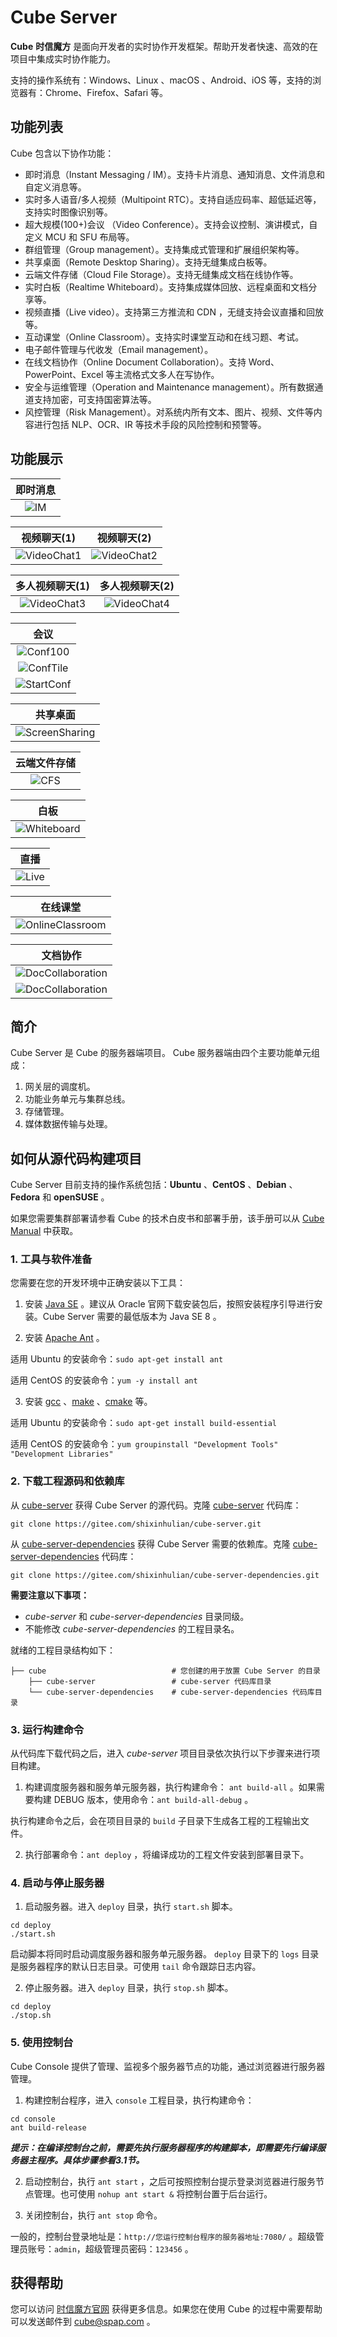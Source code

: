 # Cube Server

**Cube** **时信魔方** 是面向开发者的实时协作开发框架。帮助开发者快速、高效的在项目中集成实时协作能力。

支持的操作系统有：Windows、Linux 、macOS 、Android、iOS 等，支持的浏览器有：Chrome、Firefox、Safari 等。

## 功能列表

Cube 包含以下协作功能：

* 即时消息（Instant Messaging / IM）。支持卡片消息、通知消息、文件消息和自定义消息等。
* 实时多人语音/多人视频（Multipoint RTC）。支持自适应码率、超低延迟等，支持实时图像识别等。
* 超大规模(100+)会议 （Video Conference）。支持会议控制、演讲模式，自定义 MCU 和 SFU 布局等。
* 群组管理（Group management）。支持集成式管理和扩展组织架构等。
* 共享桌面（Remote Desktop Sharing）。支持无缝集成白板等。
* 云端文件存储（Cloud File Storage）。支持无缝集成文档在线协作等。
* 实时白板（Realtime Whiteboard）。支持集成媒体回放、远程桌面和文档分享等。
* 视频直播（Live video）。支持第三方推流和 CDN ，无缝支持会议直播和回放等。
* 互动课堂（Online Classroom）。支持实时课堂互动和在线习题、考试。
* 电子邮件管理与代收发（Email management）。
* 在线文档协作（Online Document Collaboration）。支持 Word、PowerPoint、Excel 等主流格式文多人在写协作。
* 安全与运维管理（Operation and Maintenance management）。所有数据通道支持加密，可支持国密算法等。
* 风控管理（Risk Management）。对系统内所有文本、图片、视频、文件等内容进行包括 NLP、OCR、IR 等技术手段的风险控制和预警等。


## 功能展示

| 即时消息 |
|:----:|
|![IM](https://static.shixincube.com/cube/assets/showcase/im.gif)|

| 视频聊天(1) | 视频聊天(2) |
|:----:|:----:|
|![VideoChat1](https://static.shixincube.com/cube/assets/showcase/videochat_1.gif)|![VideoChat2](https://static.shixincube.com/cube/assets/showcase/videochat_2.gif)|

| 多人视频聊天(1) | 多人视频聊天(2) |
|:----:|:----:|
|![VideoChat3](https://static.shixincube.com/cube/assets/showcase/videochat_3.gif)|![VideoChat4](https://static.shixincube.com/cube/assets/showcase/videochat_4.gif)|

| 会议 |
|:----:|
|![Conf100](https://static.shixincube.com/cube/assets/showcase/screen_conference.jpg)|
|![ConfTile](https://static.shixincube.com/cube/assets/showcase/screen_conference_tile.jpg)|
|![StartConf](https://static.shixincube.com/cube/assets/showcase/start_conference.gif)|

| 共享桌面 |
|:----:|
|![ScreenSharing](https://static.shixincube.com/cube/assets/showcase/screen_sharing.gif)|

| 云端文件存储 |
|:----:|
|![CFS](https://static.shixincube.com/cube/assets/showcase/cloud_file.gif)|

| 白板 |
|:----:|
|![Whiteboard](https://static.shixincube.com/cube/assets/showcase/whiteboard.gif)|

| 直播 |
|:----:|
|![Live](https://static.shixincube.com/cube/assets/showcase/live.gif)|

| 在线课堂 |
|:----:|
|![OnlineClassroom](https://static.shixincube.com/cube/assets/showcase/online_classroom.gif)|

| 文档协作 |
|:----:|
|![DocCollaboration](https://static.shixincube.com/cube/assets/showcase/doc_collaboration_excel.gif)|
|![DocCollaboration](https://static.shixincube.com/cube/assets/showcase/doc_collaboration.gif)|


## 简介

Cube Server 是 Cube 的服务器端项目。 Cube 服务器端由四个主要功能单元组成：

1. 网关层的调度机。
2. 功能业务单元与集群总线。
3. 存储管理。
4. 媒体数据传输与处理。


## 如何从源代码构建项目

Cube Server 目前支持的操作系统包括：**Ubuntu** 、**CentOS** 、**Debian** 、**Fedora** 和 **openSUSE** 。

如果您需要集群部署请参看 Cube 的技术白皮书和部署手册，该手册可以从 [Cube Manual](https://gitee.com/shixinhulian/cube-manual) 中获取。

### 1. 工具与软件准备

您需要在您的开发环境中正确安装以下工具：

1. 安装 [Java SE](https://www.oracle.com/java/technologies/javase-downloads.html) 。建议从 Oracle 官网下载安装包后，按照安装程序引导进行安装。Cube Server 需要的最低版本为 Java SE 8 。

2. 安装 [Apache Ant](http://ant.apache.org/) 。

  适用 Ubuntu 的安装命令：`sudo apt-get install ant`

  适用 CentOS 的安装命令：`yum -y install ant`

3. 安装 [gcc](http://gcc.gnu.org/) 、[make](http://www.gnu.org/software/make/) 、[cmake](https://cmake.org/) 等。

  适用 Ubuntu 的安装命令：`sudo apt-get install build-essential`

  适用 CentOS 的安装命令：`yum groupinstall "Development Tools" "Development Libraries"`


### 2. 下载工程源码和依赖库

从 [cube-server](https://gitee.com/shixinhulian/cube-server) 获得 Cube Server 的源代码。克隆 [cube-server](https://gitee.com/shixinhulian/cube-server) 代码库：

  `git clone https://gitee.com/shixinhulian/cube-server.git`

从 [cube-server-dependencies](https://gitee.com/shixinhulian/cube-server-dependencies) 获得 Cube Server 需要的依赖库。克隆 [cube-server-dependencies](https://gitee.com/shixinhulian/cube-server-dependencies) 代码库：

  `git clone https://gitee.com/shixinhulian/cube-server-dependencies.git`


**需要注意以下事项：**

 * *cube-server* 和 *cube-server-dependencies* 目录同级。
 * 不能修改 *cube-server-dependencies* 的工程目录名。


 就绪的工程目录结构如下：

```
├── cube                            # 您创建的用于放置 Cube Server 的目录
    ├── cube-server                 # cube-server 代码库目录
    └── cube-server-dependencies    # cube-server-dependencies 代码库目录
```


### 3. 运行构建命令

从代码库下载代码之后，进入 *cube-server* 项目目录依次执行以下步骤来进行项目构建。

1. 构建调度服务器和服务单元服务器，执行构建命令： `ant build-all` 。如果需要构建 DEBUG 版本，使用命令：`ant build-all-debug` 。

 执行构建命令之后，会在项目目录的 `build` 子目录下生成各工程的工程输出文件。

2. 执行部署命令：`ant deploy` ，将编译成功的工程文件安装到部署目录下。


### 4. 启动与停止服务器

1. 启动服务器。进入 `deploy` 目录，执行 `start.sh` 脚本。

 ```shell
 cd deploy
 ./start.sh
 ```

 启动脚本将同时启动调度服务器和服务单元服务器。 `deploy` 目录下的 `logs` 目录是服务器程序的默认日志目录。可使用 `tail` 命令跟踪日志内容。


2. 停止服务器。进入 `deploy` 目录，执行 `stop.sh` 脚本。

 ```shell
 cd deploy
 ./stop.sh
 ```

### 5. 使用控制台

Cube Console 提供了管理、监视多个服务器节点的功能，通过浏览器进行服务器管理。

1. 构建控制台程序，进入 `console` 工程目录，执行构建命令：

 ```shell
 cd console
 ant build-release
 ```

 ***提示：在编译控制台之前，需要先执行服务器程序的构建脚本，即需要先行编译服务器主程序。具体步骤参看3.1节。***


2. 启动控制台，执行 `ant start` ，之后可按照控制台提示登录浏览器进行服务节点管理。也可使用 `nohup ant start &` 将控制台置于后台运行。

3. 关闭控制台，执行 `ant stop` 命令。

一般的，控制台登录地址是：`http://您运行控制台程序的服务器地址:7080/` 。超级管理员账号：`admin`，超级管理员密码：`123456` 。


## 获得帮助

您可以访问 [时信魔方官网](https://www.shixincube.com/) 获得更多信息。如果您在使用 Cube 的过程中需要帮助可以发送邮件到 [cube@spap.com](mailto:cube@spap.com) 。
